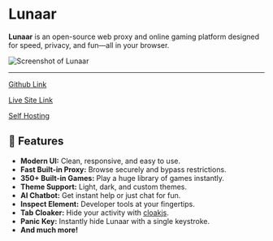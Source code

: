 # Lunaar

**Lunaar** is an open-source web proxy and online gaming platform designed for speed, privacy, and fun—all in your browser.

![Screenshot of Lunaar](https://api.microlink.io/?url=https%3A%2F%2Flunaar.org&screenshot=true&embed=screenshot.url)

---

[Github Link](https://github.com/parcoil/lunaar.org)

[Live Site Link](https:/lunaar.org)

[Self Hosting](/deployment/hosting)

## 🚀 Features

- **Modern UI:** Clean, responsive, and easy to use.
- **Fast Built-in Proxy:** Browse securely and bypass restrictions.
- **350+ Built-in Games:** Play a huge library of games instantly.
- **Theme Support:** Light, dark, and custom themes.
- **AI Chatbot:** Get instant help or just chat for fun.
- **Inspect Element:** Developer tools at your fingertips.
- **Tab Cloaker:** Hide your activity with [cloakjs](https://github.com/parcoil/cloakjs).
- **Panic Key:** Instantly hide Lunaar with a single keystroke.
- **And much more!**
